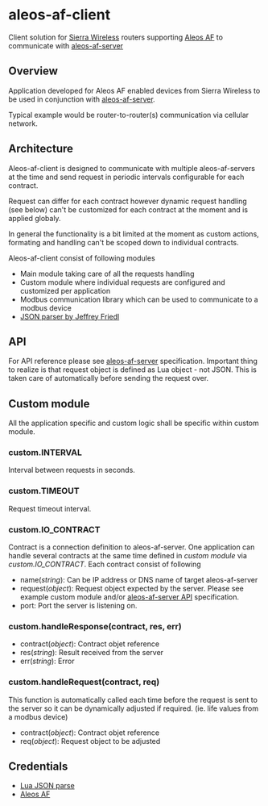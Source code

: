 # aleos-af-client
Client solution for [Sierra Wireless](http://source.sierrawireless.com/) routers supporting [Aleos AF](http://source.sierrawireless.com/resources/airlink/aleos_af/aleos_af_home/) to communicate with [aleos-af-server](https://github.com/razakj/aleos-af-server)

## Overview
Application developed for Aleos AF enabled devices from Sierra Wireless to be used in conjunction with [aleos-af-server](https://github.com/razakj/aleos-af-server).

Typical example would be router-to-router(s) communication via cellular network.

## Architecture
Aleos-af-client is designed to communicate with multiple aleos-af-servers at the time and send request in periodic intervals configurable for each contract.

Request can differ for each contract however dynamic request handling (see below) can't be customized for each contract at the moment and is applied globaly.

In general the functionality is a bit limited at the moment as custom actions, formating and handling can't be scoped down to individual contracts.

Aleos-af-client consist of following modules
* Main module taking care of all the requests handling
* Custom module where individual requests are configured and customized per application
* Modbus communication library which can be used to communicate to a modbus device
* [JSON parser by Jeffrey Friedl](http://regex.info/blog/lua/json)

## API
For API reference please see [aleos-af-server](https://github.com/razakj/aleos-af-server#api) specification. Important thing to realize is that request object is defined as Lua object - not JSON. This is taken care of automatically before sending the request over.

## Custom module
All the application specific and custom logic shall be specific within custom module.

### custom.INTERVAL
Interval between requests in seconds.

### custom.TIMEOUT
Request timeout interval.

### custom.IO_CONTRACT
Contract is a connection definition to aleos-af-server. One application can handle several contracts at the same time defined in *custom module* via *custom.IO_CONTRACT*. Each contract consist of following
* name(*string*): Can be IP address or DNS name of target aleos-af-server
* request(*object*): Request object expected by the server. Please see example custom module and/or [aleos-af-server API](https://github.com/razakj/aleos-af-server#api) specification.
* port: Port the server is listening on.

### custom.handleResponse(contract, res, err)
* contract(*object*): Contract objet reference
* res(*string*): Result received from the server
* err(*string*): Error

### custom.handleRequest(contract, req)
This function is automatically called each time before the request is sent to the server so it can be dynamically adjusted if required. (ie. life values from a modbus device)
* contract(*object*): Contract objet reference
* req(*object*): Request object to be adjusted

## Credentials
* [Lua JSON parse](http://regex.info/blog/lua/json)
* [Aleos AF](http://source.sierrawireless.com/resources/airlink/aleos_af/aleos_af_home/)
